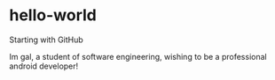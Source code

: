 # hello-world
Starting with GitHub

Im gal, a student of software engineering, wishing to be a professional android developer!

